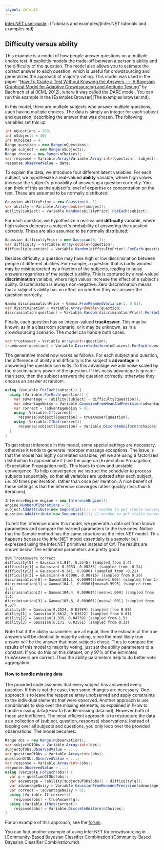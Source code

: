 ```yaml
---
layout: default 
--- 
```

[Infer.NET user guide](index.md) : [Tutorials and examples](Infer.NET tutorials and examples.md)

## Difficulty versus ability

This example is a model of how people answer questions on a multiple choice test. It explicitly models the trade-off between a person's ability and the difficulty of the question. The model also allows you to estimate the correct answer to each question, which is useful for crowdsourcing and generalizes the approach of majority voting. This model was used in the paper "[How To Grade a Test Without Knowing the Answers --- A Bayesian Graphical Model for Adaptive Crowdsourcing and Aptitude Testing](https://www.microsoft.com/en-us/research/publication/how-to-grade-a-test-without-knowing-the-answers-a-bayesian-graphical-model-for-adaptive-crowdsourcing-and-aptitude-testing/)" by Bachrach et al (ICML 2012), where it was called the DARE model. You can run this example in the [Examples Browser](The examples browser.md). 

In this model, there are multiple subjects who answer multiple questions, each having multiple choices. The data is simply an integer for each subject and question, describing the answer that was chosen. The following variables set this up:

```csharp
int nQuestions = 100;  
int nSubjects = 40;  
int nChoices = 4;  
Range question = new Range(nQuestions);  
Range subject = new Range(nSubjects);  
Range choice = new Range(nChoices);  
var response = Variable.Array(Variable.Array<int>(question), subject);  
response.ObservedValue = data;
```

To explain the data, we introduce four different latent variables. For each subject, we hypothesize a real-valued **ability** variable, where high values increase the subject's probability of answering a question correctly. You can think of this as the subject's level of expertise or concentration on the test. These are assumed to be normally distributed: 

```csharp
Gaussian abilityPrior = new Gaussian(0, 1);  
var ability = Variable.Array<double>(subject);  
ability[subject] = Variable.Random(abilityPrior).ForEach(subject);
```

For each question, we hypothesize a real-valued **difficulty** variable, where high values decrease a subject's probability of answering the question correctly. These are also assumed to be normally distributed: 

```csharp
Gaussian difficultyPrior = new Gaussian(0, 1);  
var difficulty = Variable.Array<double>(question);  
difficulty[question] = Variable.Random(difficultyPrior).ForEach(question);
```

Besides difficulty, a question may have high or low discrimination between people of different abilities. For example, a question that is badly worded may be misinterpreted by a fraction of the subjects, leading to noisy answers regardless of the subject's ability. This is captured by a real-valued **discrimination** variable, where high values increase the effect of a subject's ability. Discrimination is always non-negative. Zero discrimination means that a subject's ability has no effect on whether they will answer the question correctly.

```csharp
Gamma discriminationPrior = Gamma.FromMeanAndVariance(1, 0.01);  
var discrimination = Variable.Array<double>(question);  
discrimination[question] = Variable.Random(discriminationPrior).ForEach(question);
```

Finally, each question has an integer-valued **trueAnswer**. This may be known, as in a classroom scenario, or it may be unknown, as in a crowdsourcing scenario. The model can handle both cases.

```csharp
var trueAnswer = Variable.Array<int>(question);  
trueAnswer[question] = Variable.DiscreteUniform(nChoices).ForEach(question);
```

The generative model now works as follows. For each subject and question, the difference of ability and difficulty is the subject's **advantage** in answering the question correctly. To this advantage we add noise scaled by the discriminatory power of the question. If this noisy advantage is greater than zero, then the subject answers the question correctly, otherwise they choose an answer at random.

```csharp
using (Variable.ForEach(subject)) {  
  using (Variable.ForEach(question)) {  
    var advantage = (ability[subject] - difficulty[question]);  
    var advantageNoisy = Variable.GaussianFromMeanAndPrecision(advantage, discrimination[question]);  
    var correct = (advantageNoisy > 0);  
    using (Variable.If(correct))   
      response[subject][question] = trueAnswer[question];  
    using (Variable.IfNot(correct))    
      response[subject][question] = Variable.DiscreteUniform(nChoices);  
  }  
}
```

To get robust inference in this model, some special settings are necessary, otherwise it tends to generate improper message exceptions. The issue is that the model has highly correlated variables, yet we are using a factorized distribution to approximate it (see the page on [Expectation Propagation](Expectation Propagation.md)). This leads to slow and unstable convergence. To help convergence we instruct the scheduler to process subjects sequentially, so that all variables are updated after each subject, i.e. 40 times per iteration, rather than once per iteration. A nice benefit of these settings is that the inference converges rather quickly (less than 5 iterations).

```csharp
InferenceEngine engine = new InferenceEngine();  
engine.NumberOfIterations = 5;  
subject.AddAttribute(new Sequential()); // needed to get stable convergence
question.AddAttribute(new Sequential()); // needed to get stable convergence
```

To test the inference under this model, we generate a data set from known parameters and compare the learned parameters to the true ones. Notice that the Sample method has the same structure as the Infer.NET model. This happens because the Infer.NET model essentially is a sampler but expressed using the Infer.NET primitives instead of C#. The results are shown below. The estimated parameters are pretty good. 

```
99% TrueAnswers correct  
difficulty[0] = Gaussian(1.914, 0.3346) (sampled from 2.4)  
difficulty[1] = Gaussian(-0.2033, 0.08233) (sampled from -0.24)  
difficulty[2] = Gaussian(-0.341, 0.0806) (sampled from -0.21)  
difficulty[3] = Gaussian(-0.03086, 0.08715) (sampled from 0.26)  
discrimination[0] = Gamma(101.1, 0.00994)[mean=1.005] (sampled from 1)  
discrimination[1] = Gamma(104.1, 0.0096)[mean=0.9995] (sampled from 1.1)  
discrimination[2] = Gamma(104.4, 0.009614)[mean=1.004] (sampled from 1.1)  
discrimination[3] = Gamma(103.6, 0.009661)[mean=1.001] (sampled from 0.87)  
ability[0] = Gaussian(0.2524, 0.03589) (sampled from 0.58)  
ability[1] = Gaussian(0.5612, 0.03622) (sampled from 0.81)  
ability[2] = Gaussian(1.335, 0.04739) (sampled from 1.5)  
ability[3] = Gaussian(0.171, 0.03551) (sampled from 0.33)
```

Note that if the ability parameters are all equal, then the estimate of the true answers will be identical to majority voting, since the most likely true answer will be the answer that most subjects chose. Thus to compare the results of this model to majority voting, just set the ability parameters to a constant. If you do this on this dataset, only 97% of the estimated trueAnswers are correct. Thus the ability parameters help to do better vote aggregation.

#### How to handle missing data

The provided code assumes that every subject has answered every question. If this is not the case, then some changes are necessary. One approach is to leave the response array unobserved and apply constraints to the individual elements that were observed. Another approach is use conditionals to skip over the missing elements, as explained in [How to handle missing data](How to handle missing data.md). However both of these are inefficient. The most efficient approach is to restructure the data as a collection of (subject, question, response) observations. Instead of looping over all subjects and questions, you only loop over the provided observations. The model becomes:

```csharp
Range obs = new Range(nObservations);  
var subjectOfObs = Variable.Array<int>(obs);  
subjectOfObs.ObservedValue = ...;  
var questionOfObs = Variable.Array<int>(obs);  
questionOfObs.ObservedValue = ...;  
var response = Variable.Array<int>(obs);  
response.ObservedValue = ...;  
using (Variable.ForEach(obs)) {  
  var q = questionOfObs[obs];  
  var advantage = (ability[subjectOfObs[obs]] - difficulty[q]);  
  var advantageNoisy = Variable.GaussianFromMeanAndPrecision(advantage, discrimination[q]);  
  var correct = (advantageNoisy > 0);  
  using (Variable.If(correct))  
    response[obs] = trueAnswer[q];  
  using (Variable.IfNot(correct))  
    response[obs] = Variable.DiscreteUniform(nChoices);  
}
```

For an example of this approach, see the [forum](http://social.microsoft.com/Forums/en-US/infer.net/thread/de3b14da-7818-4fbe-95dd-552649f16c3a).

You can find another example of using Infer.NET for crowdsourcing in [Community-Based Bayesian Classifier Combination](Community-Based Bayesian Classifier Combination.md).​​​​
